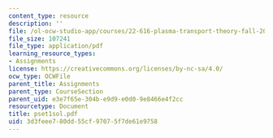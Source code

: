 ```yaml
---
content_type: resource
description: ''
file: /ol-ocw-studio-app/courses/22-616-plasma-transport-theory-fall-2003/3d3feee780dd55cf97075f7de61e9758_pset1sol.pdf
file_size: 107241
file_type: application/pdf
learning_resource_types:
- Assignments
license: https://creativecommons.org/licenses/by-nc-sa/4.0/
ocw_type: OCWFile
parent_title: Assignments
parent_type: CourseSection
parent_uid: e3e7f65e-304b-e9d9-e0d0-9e8466e4f2cc
resourcetype: Document
title: pset1sol.pdf
uid: 3d3feee7-80dd-55cf-9707-5f7de61e9758
---
```

